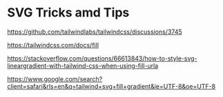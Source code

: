 # SVG Tricks amd Tips

https://github.com/tailwindlabs/tailwindcss/discussions/3745

https://tailwindcss.com/docs/fill

https://stackoverflow.com/questions/66613843/how-to-style-svg-lineargradient-with-tailwind-css-when-using-fill-urla

https://www.google.com/search?client=safari&rls=en&q=tailwind+svg+fill+gradient&ie=UTF-8&oe=UTF-8
